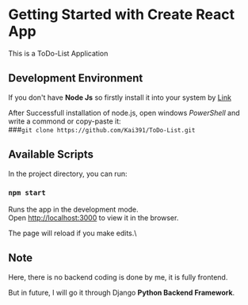 # Getting Started with Create React App

This is a ToDo-List Application

## Development Environment

If you don't have <b>Node Js</b> so firstly install it into your system by [Link](https://nodejs.org/en/)<br>

After Successfull installation of node.js, open windows <i>PowerShell</i> and write a commond or copy-paste it:<br>
###`git clone https://github.com/Kai391/ToDo-List.git`
## Available Scripts

In the project directory, you can run:

### `npm start`

Runs the app in the development mode.\
Open [http://localhost:3000](http://localhost:3000) to view it in the browser.

The page will reload if you make edits.\

## Note

Here, there is no backend coding is done by me, it is fully frontend.

But in future, I will go it through Django <b>Python Backend Framework</b>.
